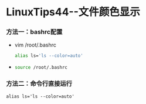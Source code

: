 # LinuxTips44--文件颜色显示

### 方法一：bashrc配置

+ vim /root/.bashrc

  ```bash
  alias ls='ls --color=auto'
  ```

+ ```bash
  source /root/.bashrc
  ```

### 方法二：命令行直接运行

```shell
alias ls='ls --color=auto'
```

